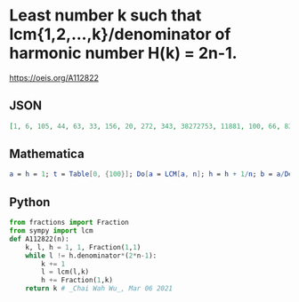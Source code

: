 # Least number k such that lcm\{1,2,\.\.\.,k\}/denominator of harmonic number H\(k\) \= 2n\-1\.
https://oeis.org/A112822
## JSON
```JSON
[1, 6, 105, 44, 63, 33, 156, 20, 272, 343, 38272753, 11881, 100, 66, 822, 28861, 77]
```
## Mathematica
```Mathematica
a = h = 1; t = Table[0, {100}]; Do[a = LCM[a, n]; h = h + 1/n; b = a/Denominator[h]; If[b < 101 && t[[(b + 1)/2]] == 0, t[[(b + 1)/2]] = n], {n, 500000}]; t
```
## Python
```Python
from fractions import Fraction
from sympy import lcm
def A112822(n):
    k, l, h = 1, 1, Fraction(1,1)
    while l != h.denominator*(2*n-1):
        k += 1
        l = lcm(l,k)
        h += Fraction(1,k)
    return k # _Chai Wah Wu_, Mar 06 2021
```
